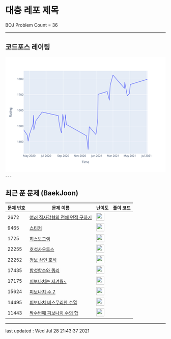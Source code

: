 # 대충 레포 제목

BOJ Problem Count = 36

---

## 코드포스 레이팅
[![Rating Graph](./cfStats.svg)](https://github.com/ingyu1008/Algorithm-Problem-Solving/blob/master/cfStats.html)---

## 최근 푼 문제 (BaekJoon)
| 문제 번호 | 문제 이름 | 난이도 | 풀이 코드 |
| --- | --- | --- | --- |
| 2672 | [여러 직사각형의 전체 면적 구하기](https://www.acmicpc.net/problem/2672) | <img height="25px" width="25px=" src="https://static.solved.ac/tier_small/14.svg"/> |  |
| 9465 | [스티커](https://www.acmicpc.net/problem/9465) | <img height="25px" width="25px=" src="https://static.solved.ac/tier_small/9.svg"/> |  |
| 1725 | [히스토그램](https://www.acmicpc.net/problem/1725) | <img height="25px" width="25px=" src="https://static.solved.ac/tier_small/16.svg"/> |  |
| 22255 | [호석사우루스](https://www.acmicpc.net/problem/22255) | <img height="25px" width="25px=" src="https://static.solved.ac/tier_small/14.svg"/> |  |
| 22252 | [정보 상인 호석](https://www.acmicpc.net/problem/22252) | <img height="25px" width="25px=" src="https://static.solved.ac/tier_small/11.svg"/> |  |
| 17435 | [합성함수와 쿼리](https://www.acmicpc.net/problem/17435) | <img height="25px" width="25px=" src="https://static.solved.ac/tier_small/15.svg"/> |  |
| 17175 | [피보나치는 지겨웡~](https://www.acmicpc.net/problem/17175) | <img height="25px" width="25px=" src="https://static.solved.ac/tier_small/8.svg"/> |  |
| 15624 | [피보나치 수 7](https://www.acmicpc.net/problem/15624) | <img height="25px" width="25px=" src="https://static.solved.ac/tier_small/8.svg"/> |  |
| 14495 | [피보나치 비스무리한 수열](https://www.acmicpc.net/problem/14495) | <img height="25px" width="25px=" src="https://static.solved.ac/tier_small/8.svg"/> |  |
| 11443 | [짝수번째 피보나치 수의 합](https://www.acmicpc.net/problem/11443) | <img height="25px" width="25px=" src="https://static.solved.ac/tier_small/14.svg"/> |  |


---

last updated : Wed Jul 28 21:43:37 2021

